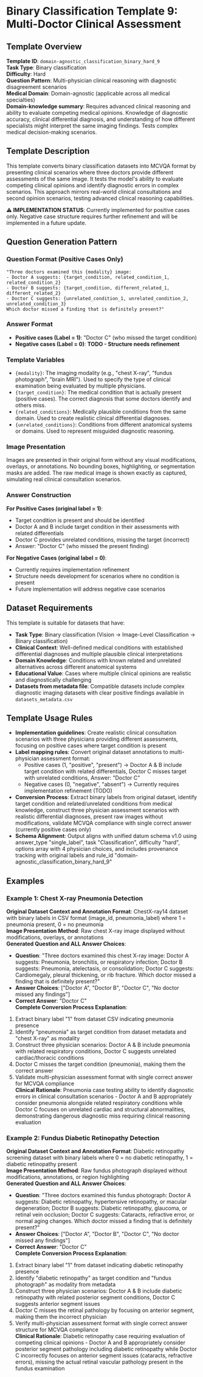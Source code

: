 # Binary Classification Template 9: Multi-Doctor Clinical Assessment

## Template Overview

**Template ID**: `domain-agnostic_classification_binary_hard_9`  
**Task Type**: Binary classification  
**Difficulty**: Hard  
**Question Pattern**: Multi-physician clinical reasoning with diagnostic disagreement scenarios  
**Medical Domain**: Domain-agnostic (applicable across all medical specialties)  
**Domain-knowledge summary**: Requires advanced clinical reasoning and ability to evaluate competing medical opinions. Knowledge of diagnostic accuracy, clinical differential diagnosis, and understanding of how different specialists might interpret the same imaging findings. Tests complex medical decision-making scenarios.  

## Template Description

This template converts binary classification datasets into MCVQA format by presenting clinical scenarios where three doctors provide different assessments of the same image. It tests the model's ability to evaluate competing clinical opinions and identify diagnostic errors in complex scenarios. This approach mirrors real-world clinical consultations and second opinion scenarios, testing advanced clinical reasoning capabilities.

**⚠️ IMPLEMENTATION STATUS**: Currently implemented for positive cases only. Negative case structure requires further refinement and will be implemented in a future update.

## Question Generation Pattern

### Question Format (Positive Cases Only)
```
"Three doctors examined this {modality} image:
- Doctor A suggests: {target_condition, related_condition_1, related_condition_2}
- Doctor B suggests: {target_condition, different_related_1, different_related_2}  
- Doctor C suggests: {unrelated_condition_1, unrelated_condition_2, unrelated_condition_3}
Which doctor missed a finding that is definitely present?"
```

### Answer Format
- **Positive cases (Label = 1)**: "Doctor C" (who missed the target condition)
- **Negative cases (Label = 0)**: **TODO - Structure needs refinement**

### Template Variables
- `{modality}`: The imaging modality (e.g., "chest X-ray", "fundus photograph", "brain MRI"). Used to specify the type of clinical examination being evaluated by multiple physicians.
- `{target_condition}`: The medical condition that is actually present (positive cases). The correct diagnosis that some doctors identify and others miss.
- `{related_conditions}`: Medically plausible conditions from the same domain. Used to create realistic clinical differential diagnoses.
- `{unrelated_conditions}`: Conditions from different anatomical systems or domains. Used to represent misguided diagnostic reasoning.

### Image Presentation
Images are presented in their original form without any visual modifications, overlays, or annotations. No bounding boxes, highlighting, or segmentation masks are added. The raw medical image is shown exactly as captured, simulating real clinical consultation scenarios.

### Answer Construction
**For Positive Cases (original label = 1)**:
- Target condition is present and should be identified
- Doctor A and B include target condition in their assessments with related differentials
- Doctor C provides unrelated conditions, missing the target (incorrect)
- Answer: "Doctor C" (who missed the present finding)

**For Negative Cases (original label = 0)**:
- Currently requires implementation refinement
- Structure needs development for scenarios where no condition is present
- Future implementation will address negative case scenarios


## Dataset Requirements

This template is suitable for datasets that have:
- **Task Type**: Binary classification (Vision → Image-Level Classification → Binary classification)
- **Clinical Context**: Well-defined medical conditions with established differential diagnoses and multiple plausible clinical interpretations
- **Domain Knowledge**: Conditions with known related and unrelated alternatives across different anatomical systems
- **Educational Value**: Cases where multiple clinical opinions are realistic and diagnostically challenging
- **Datasets from metadata file**: Compatible datasets include complex diagnostic imaging datasets with clear positive findings available in `datasets_metadata.csv`

## Template Usage Rules

- **Implementation guidelines**: Create realistic clinical consultation scenarios with three physicians providing different assessments, focusing on positive cases where target condition is present
- **Label mapping rules**: Convert original dataset annotations to multi-physician assessment format:
  - Positive cases (1, "positive", "present") → Doctor A & B include target condition with related differentials, Doctor C misses target with unrelated conditions, Answer: "Doctor C"
  - Negative cases (0, "negative", "absent") → Currently requires implementation refinement (TODO)
- **Conversion Process**: Extract binary labels from original dataset, identify target condition and related/unrelated conditions from medical knowledge, construct three physician assessment scenarios with realistic differential diagnoses, present raw images without modifications, validate MCVQA compliance with single correct answer (currently positive cases only)
- **Schema Alignment**: Output aligns with unified datum schema v1.0 using answer_type "single_label", task "Classification", difficulty "hard", options array with 4 physician choices, and includes provenance tracking with original labels and rule_id "domain-agnostic_classification_binary_hard_9"

## Examples

### Example 1: Chest X-ray Pneumonia Detection
**Original Dataset Context and Annotation Format**: ChestX-ray14 dataset with binary labels in CSV format (image_id, pneumonia_label) where 1 = pneumonia present, 0 = no pneumonia  
**Image Presentation Method**: Raw chest X-ray image displayed without modifications, overlays, or annotations  
**Generated Question and ALL Answer Choices**: 
- **Question**: "Three doctors examined this chest X-ray image: Doctor A suggests: Pneumonia, bronchitis, or respiratory infection; Doctor B suggests: Pneumonia, atelectasis, or consolidation; Doctor C suggests: Cardiomegaly, pleural thickening, or rib fracture. Which doctor missed a finding that is definitely present?"
- **Answer Choices**: ["Doctor A", "Doctor B", "Doctor C", "No doctor missed any findings"]
- **Correct Answer**: "Doctor C"  
**Complete Conversion Process Explanation**: 
1. Extract binary label "1" from dataset CSV indicating pneumonia presence
2. Identify "pneumonia" as target condition from dataset metadata and "chest X-ray" as modality
3. Construct three physician scenarios: Doctor A & B include pneumonia with related respiratory conditions, Doctor C suggests unrelated cardiac/thoracic conditions
4. Doctor C misses the target condition (pneumonia), making them the correct answer
5. Validate multi-physician assessment format with single correct answer for MCVQA compliance  
**Clinical Rationale**: Pneumonia case testing ability to identify diagnostic errors in clinical consultation scenarios - Doctor A and B appropriately consider pneumonia alongside related respiratory conditions while Doctor C focuses on unrelated cardiac and structural abnormalities, demonstrating dangerous diagnostic miss requiring clinical reasoning evaluation

### Example 2: Fundus Diabetic Retinopathy Detection
**Original Dataset Context and Annotation Format**: Diabetic retinopathy screening dataset with binary labels where 0 = no diabetic retinopathy, 1 = diabetic retinopathy present  
**Image Presentation Method**: Raw fundus photograph displayed without modifications, annotations, or region highlighting  
**Generated Question and ALL Answer Choices**:
- **Question**: "Three doctors examined this fundus photograph: Doctor A suggests: Diabetic retinopathy, hypertensive retinopathy, or macular degeneration; Doctor B suggests: Diabetic retinopathy, glaucoma, or retinal vein occlusion; Doctor C suggests: Cataracts, refractive error, or normal aging changes. Which doctor missed a finding that is definitely present?"
- **Answer Choices**: ["Doctor A", "Doctor B", "Doctor C", "No doctor missed any findings"] 
- **Correct Answer**: "Doctor C"  
**Complete Conversion Process Explanation**:
1. Extract binary label "1" from dataset indicating diabetic retinopathy presence
2. Identify "diabetic retinopathy" as target condition and "fundus photograph" as modality from metadata
3. Construct three physician scenarios: Doctor A & B include diabetic retinopathy with related posterior segment conditions, Doctor C suggests anterior segment issues
4. Doctor C misses the retinal pathology by focusing on anterior segment, making them the incorrect physician
5. Verify multi-physician assessment format with single correct answer structure for MCVQA compliance  
**Clinical Rationale**: Diabetic retinopathy case requiring evaluation of competing clinical opinions - Doctor A and B appropriately consider posterior segment pathology including diabetic retinopathy while Doctor C incorrectly focuses on anterior segment issues (cataracts, refractive errors), missing the actual retinal vascular pathology present in the fundus examination
